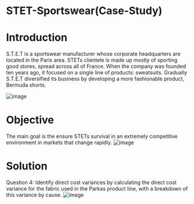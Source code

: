 # STET-Sportswear(Case-Study)


# Introduction
S.T.E.T is a sportswear manufacturer whose corporate headquarters are located in the Paris area. STETs clientele is made up mostly of sporting good stores, spread across all of France. When the company was founded ten years ago, it focused on a single line of products: sweatsuits. Gradually S.T.E.T diversified its business by developing a more fashionable product, Bermuda shorts. 

![image](https://user-images.githubusercontent.com/86486235/125303581-3066a980-e32d-11eb-8448-bcced4312ead.png)

# Objective 
The main goal is the ensure STETs survival in an extremely competitive environment in markets that change rapidly. 
![image](https://github.com/SujanaSuresh/STET-Sportswear/blob/main/Screenshot%202021-07-01%20at%203.13.21%20PM.png)

# Solution
Question 4: Identify direct cost variances by calculating the direct cost variance for the fabric used in the Parkas product line, with a breakdown of this variance by cause. 
![image](https://user-images.githubusercontent.com/86486235/125305885-057d5500-e32f-11eb-8e73-7645591f6b77.png)
